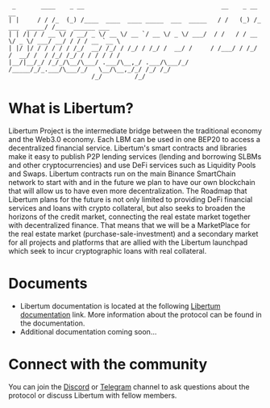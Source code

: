 <div class="snippet-clipboard-content notranslate position-relative overflow-auto"><pre class="notranslate"><code> 
 _       ____    _ __                                      __    _ __              __                
| |     / / /_  (_) /____  ____  ____ _____  ___  _____   / /   (_) /_  ___  _____/ /___  ______ ___ 
| | /| / / __ \/ / __/ _ \/ __ \/ __ `/ __ \/ _ \/ ___/  / /   / / __ \/ _ \/ ___/ __/ / / / __ `__ \
| |/ |/ / / / / / /_/  __/ /_/ / /_/ / /_/ /  __/ /     / /___/ / /_/ /  __/ /  / /_/ /_/ / / / / / /
|__/|__/_/ /_/_/\__/\___/ .___/\__,_/ .___/\___/_/     /_____/_/_.___/\___/_/   \__/\__,_/_/ /_/ /_/ 
                       /_/         /_/                                                              
</code></pre><div class="zeroclipboard-container position-absolute right-0 top-0">
 
# What is Libertum?
 
Libertum Project is the intermediate bridge between the traditional economy and the Web3.0 economy. Each LBM can be used in one BEP20 to access a decentralized financial service. Libertum's smart contracts and libraries make it easy to publish P2P lending services (lending and borrowing SLBMs and other cryptocurrencies) and use DeFi services such as Liquidity Pools and Swaps. Libertum contracts run on the main Binance SmartChain network to start with and in the future we plan to have our own blockchain that will allow us to have even more decentralization. The Roadmap that Libertum plans for the future is not only limited to providing DeFi financial services and loans with crypto collateral, but also seeks to broaden the horizons of the credit market, connecting the real estate market together with decentralized finance. That means that we will be a MarketPlace for the real estate market (purchase-sale-investment) and a secondary market for all projects and platforms that are allied with the Libertum launchpad which seek to incur cryptographic loans with real collateral.
# Documents
- Libertum documentation is located at the following  <a href="Libertum Project writepaper a1.pdf" rel="nofollow" _istranslated="1">Libertum documentation</a> link. More information about the protocol can be found in the documentation.
 - Additional documentation coming soon...
 # Connect with the community
 You can join the <a href="Libertum Project writepaper a1.pdf" rel="nofollow" _istranslated="1">Discord</a> or <a href="Libertum Project writepaper a1.pdf" rel="nofollow" _istranslated="1">Telegram</a> channel to ask questions about the protocol or discuss Libertum with fellow members.
